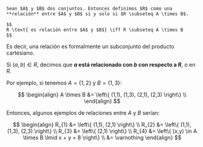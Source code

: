 ```ad-definition

Sean $A$ y $B$ dos conjuntos. Entonces definimos $R$ como una **relación** entre $A$ y $B$ si y solo si $R \subseteq A \times B$.

$$
R \text{ es relación entre $A$ y $B$} \iff R \subseteq A \times B
$$

```

Es decir, una relación es formalmente un subconjunto del producto cartesiano.

Si $(a, b) \in R$, decimos que **$a$ está relacionado con $b$ con respecto a $R$**, o en $R$.

Por ejemplo, si tenemos $A = \left\{ 1, 2 \right\}$ y $B = \left\{ 1, 3 \right\}$:

$$
\begin{align}
A \times B &= \left\{ (1,1), (1,3), (2,1), (2,3) \right\} \\
\end{align}
$$

Entonces, algunos ejemplos de relaciones entre $A$ y $B$ serían:

$$
\begin{align}
R_{1} &= \left\{ (1,1), (2,1) \right\} \\
R_{2} &= \left\{ (1,1), (1,3), (2,3) \right\} \\
R_{3} &= \left\{ (2,1) \right\} \\
R_{4} &= \left\{ (x,y) \in A \times B \lmid x + y = 8 \right\} \\
&= \varnothing
\end{align}
$$
